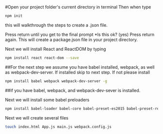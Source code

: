 #Open your project folder's current directory in terminal
Then when type
```bash
npm init
````
this will walkthrough the steps to create a .json file.

Press return until you get to the final prompt  *Is this ok? (yes)
Press return again. This will create a package.json file in your project directory.

Next we will install React and ReactDOM by typing
```bash
npm install react react-dom --save
```
##For the next step we assume you have babel installed, webpack, as well as webpack-dev-server. If installed skip to next step.
If not please install
```bash
npm install babel webpack webpack-dev-server -g
```
##if you have babel, webpack, and webpack-dev-sever is installed.

Next we will install some babel preloaders
```bash
npm install babel-loader babel-core babel-preset-es2015 babel-preset-react
```

Next we will create several files
```bash
touch index.html App.js main.js webpack.config.js
```

